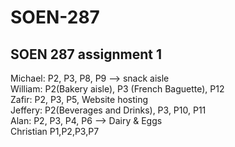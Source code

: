 # SOEN-287
SOEN 287 assignment 1
-----------------
Michael: P2, P3, P8, P9 --> snack aisle<br/>
William: P2(Bakery aisle), P3 (French Baguette), P12<br/>
Zafir: P2, P3, P5, Website hosting<br/>
Jeffery: P2(Beverages and Drinks), P3, P10, P11 <br/>
Alan: P2, P3, P4, P6 --> Dairy & Eggs <br/>
Christian P1,P2,P3,P7<br/>
